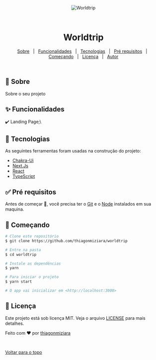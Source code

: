 <div align="center" id="top"> 
  <img src="./public/wordtrip.gif" alt="Worldtrip" />

  &#xa0;

  <!-- <a href="https://worldtrip.netlify.com">Demo</a> -->
</div>

<h1 align="center">Worldtrip</h1>


<!-- Status -->

<!-- <h4 align="center"> 
	🚧  Worldtrip 🚀 Em construção...  🚧
</h4> 

<hr> -->

<p align="center">
  <a href="#dart-sobre">Sobre</a> &#xa0; | &#xa0; 
  <a href="#sparkles-funcionalidades">Funcionalidades</a> &#xa0; | &#xa0;
  <a href="#rocket-tecnologias">Tecnologias</a> &#xa0; | &#xa0;
  <a href="#white_check_mark-pré-requesitos">Pré requisitos</a> &#xa0; | &#xa0;
  <a href="#checkered_flag-começando">Começando</a> &#xa0; | &#xa0;
  <a href="#memo-licença">Licença</a> &#xa0; | &#xa0;
  <a href="https://github.com/thiagonmiziara" target="_blank">Autor</a>
</p>

<br>

## :dart: Sobre ##

Sobre o seu projeto

## :sparkles: Funcionalidades ##

:heavy_check_mark: Landing Page;\


## :rocket: Tecnologias ##

As seguintes ferramentas foram usadas na construção do projeto:

- [Chakra-Ui](https://Chakra.io/)
- [Next.Js](https://nodejs.org/en/)
- [React](https://pt-br.reactjs.org/)
- [TypeScript](https://www.typescriptlang.org/)

## :white_check_mark: Pré requisitos ##

Antes de começar :checkered_flag:, você precisa ter o [Git](https://git-scm.com) e o [Node](https://nodejs.org/en/) instalados em sua maquina.

## :checkered_flag: Começando ##

```bash
# Clone este repositório
$ git clone https://github.com/thiagonmiziara/worldtrip

# Entre na pasta
$ cd worldtrip

# Instale as dependências
$ yarn

# Para iniciar o projeto
$ yarn start

# O app vai inicializar em <http://localhost:3000>
```

## :memo: Licença ##

Este projeto está sob licença MIT. Veja o arquivo [LICENSE](LICENSE.md) para mais detalhes.


Feito com :heart: por <a href="https://github.com/thiagonmiziara" target="_blank">thiagonmiziara</a>

&#xa0;

<a href="#top">Voltar para o topo</a>
